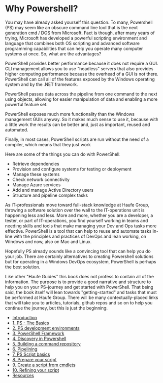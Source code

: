 # Why Powershell?

You may have already asked yourself this question. To many, Powershell \(PS\) may seem like an obscure command line tool that is the next generation cmd / DOS from Microsoft. Fact is though, after many years of trying, Microsoft has developed a powerful scripting environment and language that combines both OS scripting and advanced software programming capabilities that can help you operate many computer systems at once. So, what are the advantages?

PowerShell provides better performance because it does not require a GUI. CLI management allows you to use "headless" servers that also provides higher computing performance because the overhead of a GUI is not there. PowerShell can call all of the features exposed by the Windows operating system and by the .NET framework.

PowerShell passes data across the pipeline from one command to the next using objects, allowing for easier manipulation of data and enabling a more powerful feature set.

PowerShell exposes much more functionality than the Windows management GUIs anyway. So it makes much sense to use it, because with a little work the results can be better and, just as important, reused and automated.

Finally, in most cases, PowerShell scripts are run without the need of a compiler, which means that they just work

Here are some of the things you can do with PowerShell:

* Retrieve dependencies
* Provision and configure systems for testing or deployment
* Manage these systems
* Check network connectivity
* Manage Azure services
* Add and manage Active Directory users
* Structure and pipeline complex tasks

As IT-professionals move toward full-stack knowledge at Haufe Group, throwing a software solution over the wall to the IT-operations unit is happening less and less. More and more, whether you are a developer, a tester, or part of IT-operations, you find yourself working in teams and needing skills and tools that make managing your Dev and Ops tasks more effective. PowerShell is a tool that can help to reuse and automate tasks in-line with the principles and practices of DevOps and lean working, on Windows and now, also on Mac and Linux.

Hopefully PS already sounds like a convincing tool that can help you do your job. There are certainly alternatives to creating Powershell solutions but for operating in a Windows DevOps ecosystem, PowerShell is perhaps the best solution. 

Like other "Haufe Guides" this book does not profess to contain all of the information. The purpose is to provide a good narrative and structure to help you on your PS-journey and get started with PowerShell. That being said, the book itself will lean towards "getting-started" and tasks that must be performed at Haufe Group. There will be many contextually-placed links that will take you to articles, tutorials, github repos and so on to help you continue the journey, but this is just the beginning.

* [Introduction](README.md)
* [1. PS - The Basics](chapter1.md)
* [2. PS development environments](effective-ps-development-environements.md)
* [3. PowerShell Framework](powershell-framework.md)
* [4. Discovery in Powershell](discovery-in-powershell.md)
* [5. Building a command repository](basic-commands-and-the-pipeline.md)
* [6. Pipelining](pipelining.md)
* [7. PS Script basics](ps-scripts.md)
* [8. Prepare your script](prepare-your-script.md)
* [9. Create a script from cmdlets](a-bunch-of-commands.md)
* [10. Refining your script](refining-with-loops.md)
* [Resources](resources.md)




